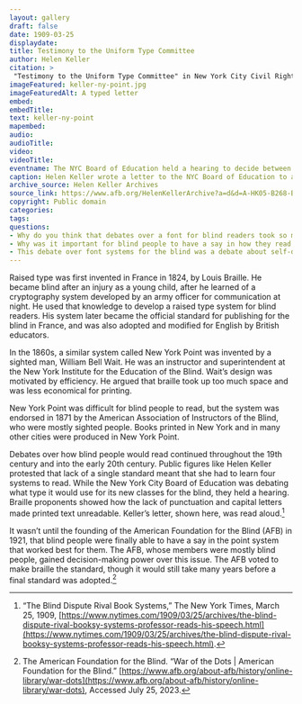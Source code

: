 ```yaml
--- 
layout: gallery
draft: false
date: 1909-03-25
displaydate: 
title: Testimony to the Uniform Type Committee
author: Helen Keller
citation: >
 "Testimony to the Uniform Type Committee" in New York City Civil Rights History Project, Accessed: [Month Day, Year], https://nyccivilrightshistory.org/gallery/keller-ny-point."
imageFeatured: keller-ny-point.jpg
imageFeaturedAlt: A typed letter
embed: 
embedTitle: 
text: keller-ny-point
mapembed: 
audio: 
audioTitle: 
video: 
videoTitle: 
eventname: The NYC Board of Education held a hearing to decide between different types of tactile type to be the standard for New York City Schools.
caption: Helen Keller wrote a letter to the NYC Board of Education to advocate for braille to be the standard raised point type for all published materials for the blind, rather than New York Point, which didn’t include punctuation or capital letters. 
archive_source: Helen Keller Archives
source_link: https://www.afb.org/HelenKellerArchive?a=d&d=A-HK05-B268-BK01-001.1.17
copyright: Public domain
categories: 
tags: 
questions: 
- Why do you think that debates over a font for blind readers took so many years before people could agree on a standard? Whose interests were at play? 
- Why was it important for blind people to have a say in how they read books? What insights did they have? 
- This debate over font systems for the blind was a debate about self-determination. Would blind people be able to choose what system worked best for them, or would others choose? What other examples of struggles over self-determination have you seen in history? Where do these struggles continue in the present?
--- 
```


Raised type was first invented in France in 1824, by Louis Braille. He became blind after an injury as a young child, after he learned of a cryptography system developed by an army officer for communication at night. He used that knowledge to develop a raised type system for blind readers. His system later became the official standard for publishing for the blind in France, and was also adopted and modified for English by British educators.

In the 1860s, a similar system called New York Point was invented by a sighted man, William Bell Wait. He was an instructor and superintendent at the New York Institute for the Education of the Blind. Wait’s design was motivated by efficiency. He argued that braille took up too much space and was less economical for printing.

New York Point was difficult for blind people to read, but the system was endorsed in 1871 by the American Association of Instructors of the Blind, who were mostly sighted people. Books printed in New York and in many other cities were produced in New York Point.

Debates over how blind people would read continued throughout the 19th century and into the early 20th century. Public figures like Helen Keller protested that lack of a single standard meant that she had to learn four systems to read. While the New York City Board of Education was debating what type it would use for its new classes for the blind, they held a hearing. Braille proponents showed how the lack of punctuation and capital letters made printed text unreadable. Keller’s letter, shown here, was read aloud.[^1]

It wasn’t until the founding of the American Foundation for the Blind (AFB) in 1921, that blind people were finally able to have a say in the point system that worked best for them. The AFB, whose members were mostly blind people, gained decision-making power over this issue. The AFB voted to make braille the standard, though it would still take many years before a final standard was adopted.[^2]

[^1]: “The Blind Dispute Rival Book Systems,” The New York Times, March 25, 1909, [https://www.nytimes.com/1909/03/25/archives/the-blind-dispute-rival-booksy-systems-professor-reads-his-speech.html](https://www.nytimes.com/1909/03/25/archives/the-blind-dispute-rival-booksy-systems-professor-reads-his-speech.html).

[^2]: The American Foundation for the Blind. “War of the Dots | American Foundation for the Blind.” [https://www.afb.org/about-afb/history/online-library/war-dots](https://www.afb.org/about-afb/history/online-library/war-dots), Accessed July 25, 2023.
